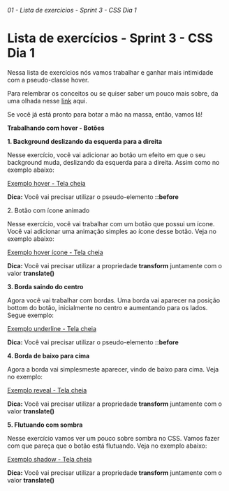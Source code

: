 <em>01 - Lista de exercícios - Sprint 3 - CSS Dia 1</em>

<h1>Lista de exercícios - Sprint 3 - CSS Dia 1</h1>

Nessa lista de exercícios nós vamos trabalhar e ganhar mais intimidade com a pseudo-classe hover.

Para relembrar os conceitos ou se quiser saber um pouco mais sobre, da uma olhada nesse [link](https://developer.mozilla.org/pt-BR/docs/Web/CSS/:hover) aqui.

Se você já está pronto para botar a mão na massa, então, vamos lá!

<strong>Trabalhando com hover - Botões</strong>

<strong> 1. Background deslizando da esquerda para a direita</strong>

Nesse exercício, você vai adicionar ao botão um efeito em que o seu background muda, deslizando da esquerda para a direita. Assim como no exemplo abaixo:

[Exemplo hover - Tela cheia](https://files-kenzie-academy-brasil.s3.amazonaws.com/q1/sprint3/dia1-1.gif)

<strong>Dica:</strong> Você vai precisar utilizar o pseudo-elemento <strong>::before</strong>

<stgrong>2. Botão com ícone animado</stgrong>

Nesse exercício, você vai trabalhar com um botão que possui um ícone. Você vai adicionar uma animação simples ao ícone desse botão. Veja no exemplo abaixo:

[Exemplo hover ícone - Tela cheia](https://files-kenzie-academy-brasil.s3.amazonaws.com/q1/sprint3/dia1-2.gif)

<strong>Dica:</strong> Você vai precisar utilizar a propriedade <strong>transform</strong> juntamente com o valor <strong>translate()</strong>

<strong>3. Borda saindo do centro</strong>

Agora você vai trabalhar com bordas. Uma borda vai aparecer na posição bottom do botão, inicialmente no centro e aumentando para os lados. Segue exemplo:

[Exemplo underline - Tela cheia](https://files-kenzie-academy-brasil.s3.amazonaws.com/q1/sprint3/dia1-3.gif)

<strong>Dica:</strong> Você vai precisar utilizar o pseudo-elemento <strong>::before</strong>

<strong>4. Borda de baixo para cima</strong>

Agora a borda vai simplesmeste aparecer, vindo de baixo para cima. Veja no exemplo:

[Exemplo reveal - Tela cheia](https://files-kenzie-academy-brasil.s3.amazonaws.com/q1/sprint3/dia1-4.gif)

<strong>Dica:</strong> Você vai precisar utilizar a propriedade <strong>transform</strong> juntamente com o valor <strong>translate()</strong>

<strong>5. Flutuando com sombra</strong>

Nesse exercício vamos ver um pouco sobre sombra no CSS. Vamos fazer com que pareça que o botão está flutuando. Veja no exemplo abaixo:

[Exemplo shadow - Tela cheia](https://files-kenzie-academy-brasil.s3.amazonaws.com/q1/sprint3/dia1-5.gif)

<strong>Dica:</strong> Você vai precisar utilizar a propriedade <strong>transform</strong> juntamente com o valor <strong>translate()</strong>